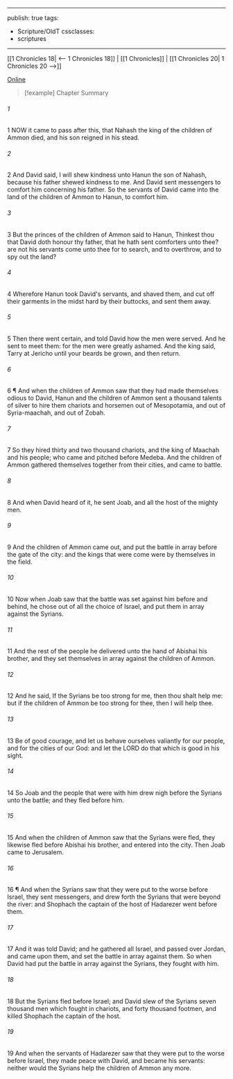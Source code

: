 

---
publish: true
tags:
  - Scripture/OldT
cssclasses:
  - scriptures
---
[[1 Chronicles 18| <-- 1 Chronicles 18]] | [[1 Chronicles]] | [[1 Chronicles 20| 1 Chronicles 20 -->]]

[Online](https://churchofjesuschrist.org/study/scriptures/ot/1-chr/19?lang=eng)

>[!example] Chapter Summary
>
###### 1
1 NOW it came to pass after this, that Nahash the king of the children of Ammon died, and his son reigned in his stead.
###### 2
2 And David said, I will shew kindness unto Hanun the son of Nahash, because his father shewed kindness to me.  And David sent messengers to comfort him concerning his father.  So the servants of David came into the land of the children of Ammon to Hanun, to comfort him.
###### 3
3 But the princes of the children of Ammon said to Hanun, Thinkest thou that David doth honour thy father, that he hath sent comforters unto thee?  are not his servants come unto thee for to search, and to overthrow, and to spy out the land?
###### 4
4 Wherefore Hanun took David's servants, and shaved them, and cut off their garments in the midst hard by their buttocks, and sent them away.
###### 5
5 Then there went certain, and told David how the men were served.  And he sent to meet them: for the men were greatly ashamed.  And the king said, Tarry at Jericho until your beards be grown, and then return.
###### 6
6 ¶ And when the children of Ammon saw that they had made themselves odious to David, Hanun and the children of Ammon sent a thousand talents of silver to hire them chariots and horsemen out of Mesopotamia, and out of Syria-maachah, and out of Zobah.
###### 7
7 So they hired thirty and two thousand chariots, and the king of Maachah and his people; who came and pitched before Medeba.  And the children of Ammon gathered themselves together from their cities, and came to battle.
###### 8
8 And when David heard of it, he sent Joab, and all the host of the mighty men.
###### 9
9 And the children of Ammon came out, and put the battle in array before the gate of the city: and the kings that were come were by themselves in the field.
###### 10
10 Now when Joab saw that the battle was set against him before and behind, he chose out of all the choice of Israel, and put them in array against the Syrians.
###### 11
11 And the rest of the people he delivered unto the hand of Abishai his brother, and they set themselves in array against the children of Ammon.
###### 12
12 And he said, If the Syrians be too strong for me, then thou shalt help me: but if the children of Ammon be too strong for thee, then I will help thee.
###### 13
13 Be of good courage, and let us behave ourselves valiantly for our people, and for the cities of our God: and let the LORD do that which is good in his sight.
###### 14
14 So Joab and the people that were with him drew nigh before the Syrians unto the battle; and they fled before him.
###### 15
15 And when the children of Ammon saw that the Syrians were fled, they likewise fled before Abishai his brother, and entered into the city.  Then Joab came to Jerusalem.
###### 16
16 ¶ And when the Syrians saw that they were put to the worse before Israel, they sent messengers, and drew forth the Syrians that were beyond the river: and Shophach the captain of the host of Hadarezer went before them.
###### 17
17 And it was told David; and he gathered all Israel, and passed over Jordan, and came upon them, and set the battle in array against them.  So when David had put the battle in array against the Syrians, they fought with him.
###### 18
18 But the Syrians fled before Israel; and David slew of the Syrians seven thousand men which fought in chariots, and forty thousand footmen, and killed Shophach the captain of the host.
###### 19
19 And when the servants of Hadarezer saw that they were put to the worse before Israel, they made peace with David, and became his servants: neither would the Syrians help the children of Ammon any more.



